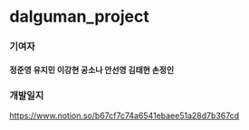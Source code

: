 # dalguman_project

### 기여자

#### 정준영 유지민 이강현 공소나 안선영 김태현 손정인

### 개발일지

https://www.notion.so/b67cf7c74a6541ebaee51a28d7b367cd
